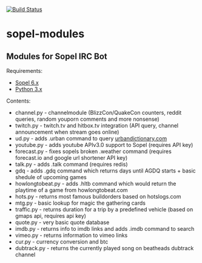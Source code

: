 [![Build Status](https://travis-ci.org/ridelore/sopel-modules.svg?branch=master)](https://travis-ci.org/ridelore/sopel-modules)

# sopel-modules
## Modules for Sopel IRC Bot

Requirements:

* [Sopel 6.x](https://github.com/sopel-irc/sopel/)
* [Python 3.x](https://www.python.org/)

Contents:

* channel.py - channelmodule (BlizzCon/QuakeCon counters, reddit queries, random youporn comments and more nonsense)
* twitch.py - twitch.tv and hitbox.tv integration (API query, channel announcement when stream goes online)
* ud.py - adds .urban command to query [urbandictionary.com](http://urbandictionary.com)
* youtube.py - adds youtube APIv3.0 support to Sopel (requires API key)
* forecast.py - fixes sopels broken .weather command (requires forecast.io and google url shortener API key)
* talk.py - adds .talk command (requires redis)
* gdq - adds .gdq command which returns days until AGDQ starts + basic shedule of upcoming games
* howlongtobeat.py - adds .hltb command which would return the playtime of a game from howlongtobeat.com
* hots.py - returns most famous buildorders based on hotslogs.com
* mtg.py - basic lookup for magic the gathering cards
* traffic.py - returns duration for a trip by a predefined vehicle (based on gmaps api, requires api key)
* quote.py - very basic quote database
* imdb.py - returns info to imdb links and adds .imdb command to search
* vimeo.py - returns information to vimeo links
* cur.py - currency conversion and btc
* dubtrack.py - returns the currently played song on beatheads dubtrack channel